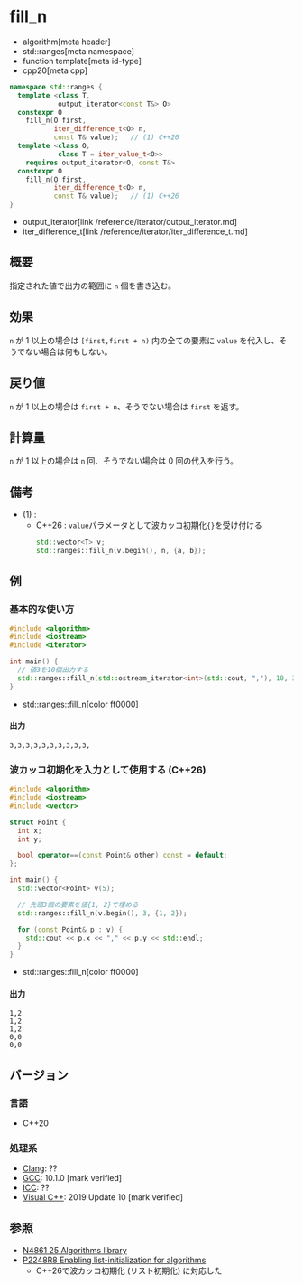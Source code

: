 # fill_n
* algorithm[meta header]
* std::ranges[meta namespace]
* function template[meta id-type]
* cpp20[meta cpp]

```cpp
namespace std::ranges {
  template <class T,
            output_iterator<const T&> O>
  constexpr O
    fill_n(O first,
           iter_difference_t<O> n,
           const T& value);   // (1) C++20
  template <class O,
            class T = iter_value_t<O>>
    requires output_iterator<O, const T&>
  constexpr O
    fill_n(O first,
           iter_difference_t<O> n,
           const T& value);   // (1) C++26
}
```
* output_iterator[link /reference/iterator/output_iterator.md]
* iter_difference_t[link /reference/iterator/iter_difference_t.md]

## 概要
指定された値で出力の範囲に `n` 個を書き込む。


## 効果
`n` が 1 以上の場合は `[first,first + n)` 内の全ての要素に `value` を代入し、そうでない場合は何もしない。


## 戻り値
`n` が 1 以上の場合は `first + n`、そうでない場合は `first` を返す。


## 計算量
`n` が 1 以上の場合は `n` 回、そうでない場合は 0 回の代入を行う。


## 備考
- (1) :
    - C++26 : `value`パラメータとして波カッコ初期化`{}`を受け付ける
        ```cpp
        std::vector<T> v;
        std::ranges::fill_n(v.begin(), n, {a, b});
        ```


## 例
### 基本的な使い方
```cpp example
#include <algorithm>
#include <iostream>
#include <iterator>

int main() {
  // 値3を10個出力する
  std::ranges::fill_n(std::ostream_iterator<int>(std::cout, ","), 10, 3);
}
```
* std::ranges::fill_n[color ff0000]

#### 出力
```
3,3,3,3,3,3,3,3,3,3,
```

### 波カッコ初期化を入力として使用する (C++26)
```cpp example
#include <algorithm>
#include <iostream>
#include <vector>

struct Point {
  int x;
  int y;

  bool operator==(const Point& other) const = default;
};

int main() {
  std::vector<Point> v(5);

  // 先頭3個の要素を値{1, 2}で埋める
  std::ranges::fill_n(v.begin(), 3, {1, 2});

  for (const Point& p : v) {
    std::cout << p.x << "," << p.y << std::endl;
  }
}
```
* std::ranges::fill_n[color ff0000]

#### 出力
```
1,2
1,2
1,2
0,0
0,0
```


## バージョン
### 言語
- C++20

### 処理系
- [Clang](/implementation.md#clang): ??
- [GCC](/implementation.md#gcc): 10.1.0 [mark verified]
- [ICC](/implementation.md#icc): ??
- [Visual C++](/implementation.md#visual_cpp): 2019 Update 10 [mark verified]

## 参照
- [N4861 25 Algorithms library](https://timsong-cpp.github.io/cppwp/n4861/algorithms)
- [P2248R8 Enabling list-initialization for algorithms](https://open-std.org/jtc1/sc22/wg21/docs/papers/2024/p2248r8.html)
    - C++26で波カッコ初期化 (リスト初期化) に対応した
